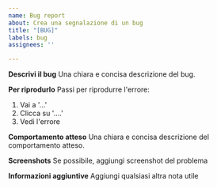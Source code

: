 ```yaml
---
name: Bug report
about: Crea una segnalazione di un bug
title: "[BUG]"
labels: bug
assignees: ''

---
```


**Descrivi il bug**
Una chiara e concisa descrizione del bug.

**Per riprodurlo**
Passi per riprodurre l'errore:
1. Vai a '...'
2. Clicca su '....'
3. Vedi l'errore

**Comportamento atteso**
Una chiara e concisa descrizione del comportamento atteso.

**Screenshots**
Se possibile, aggiungi screenshot del problema

**Informazioni aggiuntive**
Aggiungi qualsiasi altra nota utile
